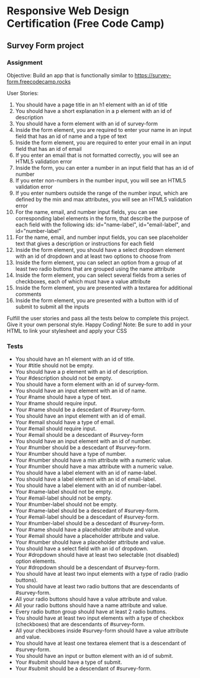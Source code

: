 # Responsive Web Design Certification (Free Code Camp)

## Survey Form project

### Assignment

Objective: Build an app that is functionally similar to https://survey-form.freecodecamp.rocks

User Stories:
1. You should have a page title in an h1 element with an id of title
2. You should have a short explanation in a p element with an id of description
3. You should have a form element with an id of survey-form
4. Inside the form element, you are required to enter your name in an input field that has an id of name and a type of text
5. Inside the form element, you are required to enter your email in an input field that has an id of email
6. If you enter an email that is not formatted correctly, you will see an HTML5 validation error
7. Inside the form, you can enter a number in an input field that has an id of number
8. If you enter non-numbers in the number input, you will see an HTML5 validation error
9. If you enter numbers outside the range of the number input, which are defined by the min and max attributes, you will see an HTML5 validation error
10. For the name, email, and number input fields, you can see corresponding label elements in the form, that describe the purpose of each field with the following ids: id="name-label", id="email-label", and id="number-label"
11. For the name, email, and number input fields, you can see placeholder text that gives a description or instructions for each field
12. Inside the form element, you should have a select dropdown element with an id of dropdown and at least two options to choose from
13. Inside the form element, you can select an option from a group of at least two radio buttons that are grouped using the name attribute
14. Inside the form element, you can select several fields from a series of checkboxes, each of which must have a value attribute
15. Inside the form element, you are presented with a textarea for additional comments
16. Inside the form element, you are presented with a button with id of submit to submit all the inputs

Fulfill the user stories and pass all the tests below to complete this project. Give it your own personal style. Happy Coding!
Note: Be sure to add <link rel="stylesheet" href="styles.css"> in your HTML to link your stylesheet and apply your CSS

### Tests

* You should have an h1 element with an id of title.
* Your #title should not be empty.
* You should have a p element with an id of description.
* Your #description should not be empty.
* You should have a form element with an id of survey-form.
* You should have an input element with an id of name.
* Your #name should have a type of text.
* Your #name should require input.
* Your #name should be a descedant of #survey-form.
* You should have an input element with an id of email.
* Your #email should have a type of email.
* Your #email should require input.
* Your #email should be a descedant of #survey-form
* You should have an input element with an id of number.
* Your #number should be a descedant of #survey-form.
* Your #number should have a type of number.
* Your #number should have a min attribute with a numeric value.
* Your #number should have a max attribute with a numeric value.
* You should have a label element with an id of name-label.
* You should have a label element with an id of email-label.
* You should have a label element with an id of number-label.
* Your #name-label should not be empty.
* Your #email-label should not be empty.
* Your #number-label should not be empty.
* Your #name-label should be a descedant of #survey-form.
* Your #email-label should be a descedant of #survey-form.
* Your #number-label should be a descedant of #survey-form.
* Your #name should have a placeholder attribute and value.
* Your #email should have a placeholder attribute and value.
* Your #number should have a placeholder attribute and value.
* You should have a select field with an id of dropdown.
* Your #dropdown should have at least two selectable (not disabled) option elements.
* Your #dropdown should be a descendant of #survey-form.
* You should have at least two input elements with a type of radio (radio buttons).
* You should have at least two radio buttons that are descendants of #survey-form.
* All your radio buttons should have a value attribute and value.
* All your radio buttons should have a name attribute and value.
* Every radio button group should have at least 2 radio buttons.
* You should have at least two input elements with a type of checkbox (checkboxes) that are descendants of #survey-form.
* All your checkboxes inside #survey-form should have a value attribute and value.
* You should have at least one textarea element that is a descendant of #survey-form.
* You should have an input or button element with an id of submit.
* Your #submit should have a type of submit.
* Your #submit should be a descendant of #survey-form.
